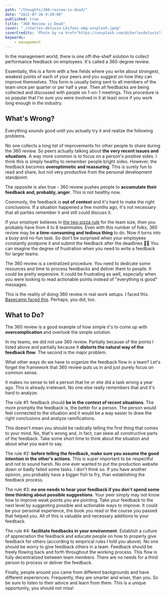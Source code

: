```yaml
---
path: "/thoughts/360-review-is-dead/"
date: "2021-07-26 9:20:00"
published: true
title: "360 Review is Dead"
cover: "./charles-deluvio-Lks7vei-eAg-unsplash.jpeg"
coverCredits: 'Photo by <a href="https://unsplash.com/@charlesdeluvio">Charles Deluvio</a> on <a href="https://unsplash.com/s/photos/feedback">Unsplash</a>'
keywords:
    - management
---
```


In the management world, there is one off-the-shelf solution to collect performance feedback on employees. It's called a 360-degree review.

Essentially, this is a form with a few fields where you write about strongest, weakest points of each of your peers and you suggest on how they can improve themselves. This form is usually being sent to all members of the team once per quarter or per half a year. Then all feedbacks are being collected and discussed with people on 1-on-1 meetings. This procedure is so popular that I'm sure you were involved in it at least once if you work long enough in the industry.

## What's Wrong?

Everything sounds good until you actually try it and realize the following problems.

No one collects a long list of improvements for other people to share during the 360 review. So peers actually talking about **the very recent issues and situations**. A way more common is to focus on a person's positive sides. I think this is simply healthy to remember people bright sides. However, the feedback becomes **overoptimistic and reassuring**. This is surely fun to read and share, but not very productive from the personal development standpoint.

The opposite is also true - 360 review pushes people to **accumulate their feedback and, probably, anger**. This is not healthy now.

Commonly, the feedback is **out of context** and it's hard to make the right conclusions. If a situation happened a few months ago, it's not necessary that all parties remember it and still could discuss it.

If your employer believes in <a target="_blank" rel="noopener" href="https://www.theguardian.com/technology/2018/apr/24/the-two-pizza-rule-and-the-secret-of-amazons-success">the two pizza rule</a> for the team size, then you probably have from 4 to 8 teammates. Even with this number of folks, 360 review may be **a time-consuming and tedious thing** to do. Now it turns into a busy and no-fun task. So don't be surprised when your employees constantly postpone it and submit the feedback after the deadlines 🤷‍♂️ You can imagine the degree of frustration when you need to write a feedback for larger teams.

The 360 review is a centralized procedure. You need to dedicate some resources and time to process feedbacks and deliver them to people. It could be pretty expensive. It could be frustrating as well, especially when you were looking to read actionable points instead of "everything is good" messages.

This is the reality of doing 360 review in real work setups. I faced this. <a target="_blank" rel="noopener" href="https://world.hey.com/jason/changes-at-basecamp-7f32afc5">Basecamp faced this</a>. Perhaps, you did, too.

## What to Do?

The 360 review is a good example of how simple it's to come up with **overcomplication** and overlook the simple solution.

In my teams, we did not use 360 review. Partially because of the points I listed above and partially because it **distorts the natural way of the feedback flow**. The second is the major problem.

What other ways do we have to organize the feedback flow in a team? Let's forget the framework that 360 review puts us in and just purely focus on common sense.

It makes no sense to tell a person that he or she did a task wrong a year ago. This is already irrelevant. No one else really remembers that and it's hard to analyze.

The rule #1: feedback should **be in the context of recent situations**. The more promptly the feedback is, the better for a person. The person would feel connected to the situation and it would be a way easier to draw the right conclusions and analyze ramifications.

This doesn't mean you should be radically telling the first thing that comes to your mind. No, that's wrong and, in fact, can skew all constructive parts of the feedback. Take some short time to think about the situation and about what you want to say.

The rule #2: **before telling the feedback, make sure you assume the good intention in the other's actions**. This is super important to be respectful and not to sound harsh. No one ever wanted to put the production website down or badly failed some tasks. I don't think so. If you have another opinion, you probably have a bigger fish to fry, than establishing the feedback process.

The rule #3: **no one needs to hear your feedback if you don't spend some time thinking about possible suggestions**. Your peer simply may not know how to improve weak points you are pointing. Take your feedback to the next level by suggesting possible and actionable ways to improve. It could be your personal experience, the book you read or the course you passed that helped you. All of this is valuable and necessary additions to your feedback.

The rule #4: **facilitate feedbacks in your environment**. Establish a culture of appreciation the feedback and educate people on how to properly give feedback for others (according to empirical rules I told you above). No one should be worry to give feedback others in a team. Feedback should be freely flowing back and forth throughout the working process. This flow is fully decentralized between team members. There are no needs for a third person to process or deliver the feedback.

Finally, people around you came from different backgrounds and have different experiences. Frequently, they are smarter and wiser, than you. So be sure to listen to their advice and learn from them. This is a unique opportunity, you should not miss!
